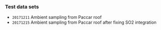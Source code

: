 ### Test data sets

* `20171211` Ambient sampling from Paccar roof
* `20171215` Ambient sampling from Paccar roof after fixing SO2 integration
